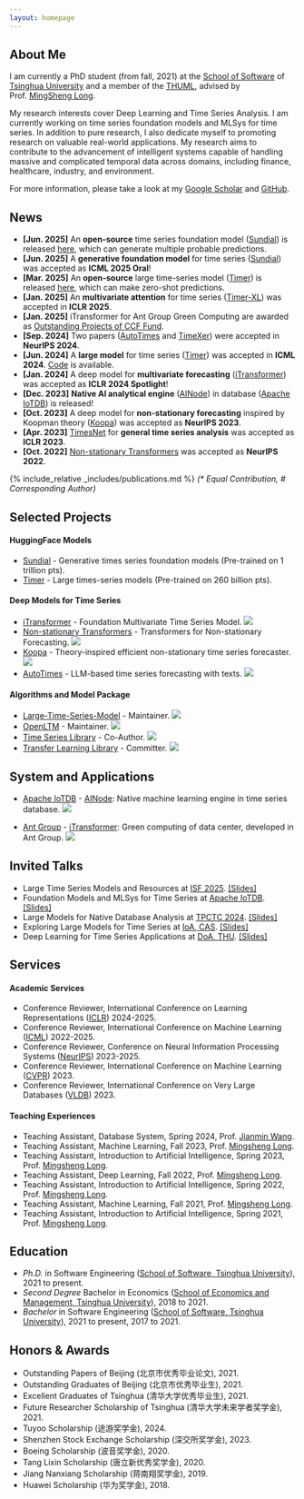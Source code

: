 ```yaml
---
layout: homepage
---
```


## About Me

I am currently a PhD student (from fall, 2021) at the [School of Software](https://www.thss.tsinghua.edu.cn/en/) of [Tsinghua University](https://www.tsinghua.edu.cn/en/) and a member of the [THUML](https://thuml.ai/), advised by Prof. [MingSheng Long](http://ise.thss.tsinghua.edu.cn/~mlong/). 

My research interests cover Deep Learning and Time Series Analysis. I am currently working on time series foundation models and MLSys for time series. In addition to pure research, I also dedicate myself to promoting research on valuable real-world applications. My research aims to contribute to the advancement of intelligent systems capable of handling massive and complicated temporal data across domains, including finance, healthcare, industry, and environment.

For more information, please take a look at my [Google Scholar](https://scholar.google.com/citations?user=dS9HVU8AAAAJ) and [GitHub](https://github.com/WenWeiTHU).


## News

- **[Jun. 2025]** An **open-source** time series foundation model ([Sundial](https://arxiv.org/abs/2502.00816)) is released [here](https://huggingface.co/thuml/sundial-base-128m), which can generate multiple probable predictions.
- **[Jun. 2025]** A **generative foundation model** for time series ([Sundial](https://arxiv.org/abs/2502.00816)) was accepted as **ICML 2025 Oral**!
- **[Mar. 2025]** An **open-source** large time-series model ([Timer](https://arxiv.org/abs/2410.04803)) is released [here](https://huggingface.co/thuml/timer-base-84m), which can make zero-shot predictions.
- **[Jan. 2025]** An **multivariate attention** for time series ([Timer-XL](https://arxiv.org/abs/2410.04803)) was accepted in **ICLR 2025**.
- **[Jan. 2025]** iTransformer for Ant Group Green Computing are awarded as [Outstanding Projects of CCF Fund](https://mp.weixin.qq.com/s/PDLNbibZD3kqhcUoNejLfA).
- **[Sep. 2024]** Two papers ([AutoTimes](https://arxiv.org/abs/2402.02368) and [TimeXer](https://arxiv.org/abs/2402.19072)) were accepted in **NeurIPS 2024**.
- **[Jun. 2024]** A **large model** for time series ([Timer](https://arxiv.org/abs/2402.02368)) was accepted in **ICML 2024**. [Code](https://github.com/thuml/Large-Time-Series-Model) is available.
- **[Jan. 2024]** A deep model for **multivariate forecasting** ([iTransformer](https://github.com/thuml/iTransformer)) was accepted as **ICLR 2024 Spotlight**!
- **[Dec. 2023]** **Native AI analytical engine** ([AINode](https://iotdb.apache.org/UserGuide/latest/AI-capability/AINode_apache)) in database ([Apache IoTDB](https://github.com/apache/iotdb)) is released!
- **[Oct. 2023]** A deep model for **non-stationary forecasting** inspired by Koopman theory ([Koopa](https://arxiv.org/abs/2305.18803)) was accepted as **NeurIPS 2023**.
- **[Apr. 2023]** [TimesNet](https://arxiv.org/abs/2210.02186) for **general time series analysis** was accepted as **ICLR 2023**.
- **[Oct. 2022]** [Non-stationary Transformers](https://arxiv.org/abs/2205.14415) was accepted as **NeurIPS 2022**.

{% include_relative _includes/publications.md %}
*(\* Equal Contribution, \# Corresponding Author)*

## Selected Projects

#### HuggingFace Models
* [Sundial](https://huggingface.co/thuml/sundial-base-128m) - Generative times series foundation models (Pre-trained on 1 trillion pts).
* [Timer](https://huggingface.co/thuml/timer-base-84m) - Large times-series models (Pre-trained on 260 billion pts).

#### Deep Models for Time Series
* [iTransformer](https://github.com/thuml/iTransformer) - Foundation Multivariate Time Series Model. ![](https://img.shields.io/github/stars/thuml/iTransformer)
* [Non-stationary Transformers](https://github.com/thuml/Nonstationary_Transformers) - Transformers for Non-stationary Forecasting. ![](https://img.shields.io/github/stars/thuml/Nonstationary_Transformers)
* [Koopa](https://github.com/thuml/Koopa) - Theory-inspired efficient non-stationary time series forecaster. ![](https://img.shields.io/github/stars/thuml/Koopa)
* [AutoTimes](https://github.com/thuml/AutoTimes) - LLM-based time series forecasting with texts. ![](https://img.shields.io/github/stars/thuml/AutoTimes)


#### Algorithms and Model Package
* [Large-Time-Series-Model](https://github.com/thuml/Large-Time-Series-Model) - Maintainer. ![](https://img.shields.io/github/stars/thuml/Large-Time-Series-Model)
* [OpenLTM](https://github.com/thuml/OpenLTM) - Maintainer. ![](https://img.shields.io/github/stars/thuml/OpenLTM)
* [Time Series Library](https://github.com/thuml/Time-Series-Library) - Co-Author. ![](https://img.shields.io/github/stars/thuml/Time-Series-Library?size=small)
* [Transfer Learning Library](https://github.com/thuml/Transfer-Learning-Library) - Committer. ![](https://img.shields.io/github/stars/thuml/Transfer-Learning-Library?color=yellow)


## System and Applications
* [Apache IoTDB](https://iotdb.apache.org/) - [AINode](https://mp.weixin.qq.com/s/mC5WZwM0ch7FdpJhFKSzLw): Native machine learning engine in time series database. ![](https://img.shields.io/github/stars/apache/iotdb?size=small)
<!-- * [Huawei](https://mp.weixin.qq.com/s/kdbfBqE7XiXI1GCIDEUhQA) - [iTransformer](https://github.com/thuml/iTransformer): Resource allocation of AIOps, developed in Huawei. -->
* [Ant Group](https://en.wikipedia.org/wiki/Ant_Group) - [iTransformer](https://github.com/thuml/iTransformer): Green computing of data center, developed in Ant Group. ![](https://img.shields.io/github/stars/thuml/iTransformer)


## Invited Talks
* Large Time Series Models and Resources at [ISF 2025](https://forecasters.org/events/symposium-on-forecasting/). [[Slides]](https://cloud.tsinghua.edu.cn/f/c5fca76d6fa54f1d891a/)
* Foundation Models and MLSys for Time Series at [Apache IoTDB](https://iotdb.apache.org/). [[Slides]](https://cloud.tsinghua.edu.cn/f/7b88e05d38bb40a1be30/)
* Large Models for Native Database Analysis at [TPCTC 2024](https://www.tpc.org/tpctc/tpctc2024/default5.asp). [[Slides]](https://cloud.tsinghua.edu.cn/f/bfaf549f9c7a4f00b68b/)
* Exploring Large Models for Time Series at [IoA, CAS](http://english.ia.cas.cn/). [[Slides]](https://cloud.tsinghua.edu.cn/f/8a585e37f45f46fd97d0/)
* Deep Learning for Time Series Applications at [DoA, THU](https://www.au.tsinghua.edu.cn/). [[Slides]](https://cloud.tsinghua.edu.cn/f/2100e769f2a7413b9e33/)



## Services

#### Academic Services

* Conference Reviewer, International Conference on Learning Representations ([ICLR](http://iclr.cc/)) 2024-2025.
* Conference Reviewer, International Conference on Machine Learning ([ICML](http://icml.cc/)) 2022-2025.
* Conference Reviewer, Conference on Neural Information Processing Systems ([NeurIPS](https://neurips.cc/)) 2023-2025.
* Conference Reviewer, International Conference on Machine Learning ([CVPR](https://cvpr2023.thecvf.com/)) 2023.
* Conference Reviewer, International Conference on Very Large Databases ([VLDB](https://www.vldb.org/)) 2023.

#### Teaching Experiences

* Teaching Assistant, Database System, Spring 2024, Prof. [Jianmin Wang](https://scholar.google.com/citations?user=MiovcboAAAAJ&hl=zh-CN).
* Teaching Assistant, Machine Learning, Fall 2023, Prof. [Mingsheng Long](http://ise.thss.tsinghua.edu.cn/~mlong/).
* Teaching Assistant, Introduction to Artificial Intelligence, Spring 2023, Prof. [Mingsheng Long](http://ise.thss.tsinghua.edu.cn/~mlong/).
* Teaching Assistant, Deep Learning, Fall 2022, Prof. [Mingsheng Long](http://ise.thss.tsinghua.edu.cn/~mlong/).
* Teaching Assistant, Introduction to Artificial Intelligence, Spring 2022, Prof. [Mingsheng Long](http://ise.thss.tsinghua.edu.cn/~mlong/).
* Teaching Assistant, Machine Learning, Fall 2021, Prof. [Mingsheng Long](http://ise.thss.tsinghua.edu.cn/~mlong/).
* Teaching Assistant, Introduction to Artificial Intelligence, Spring 2021, Prof. [Mingsheng Long](http://ise.thss.tsinghua.edu.cn/~mlong/).



## Education

* *Ph.D.* in Software Engineering ([School of Software, Tsinghua University](https://www.thss.tsinghua.edu.cn/)), 2021 to present.
* *Second Degree* Bachelor in Economics ([School of Economics and Management, Tsinghua University](https://www.sem.tsinghua.edu.cn/)), 2018 to 2021.
* *Bachelor* in Software Engineering ([School of Software, Tsinghua University](https://www.thss.tsinghua.edu.cn/)), 2021 to present, 2017 to 2021.



## Honors & Awards

* Outstanding Papers of Beijing (北京市优秀毕业论文), 2021.
* Outstanding Graduates of Beijing (北京市优秀毕业生), 2021.
* Excellent Graduates of Tsinghua (清华大学优秀毕业生), 2021.
* Future Researcher Scholarship of Tsinghua (清华大学未来学者奖学金), 2021.
* Tuyoo Scholarship (途游奖学金), 2024.
* Shenzhen Stock Exchange Scholarship (深交所奖学金), 2023.
* Boeing Scholarship (波音奖学金), 2020.
* Tang Lixin Scholarship (唐立新优秀奖学金), 2020.
* Jiang Nanxiang Scholarship (蒋南翔奖学金), 2019.
* Huawei Scholarship (华为奖学金), 2018.